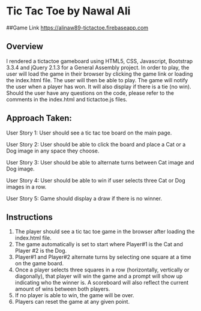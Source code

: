 # Tic Tac Toe by Nawal Ali



##Game Link
https://alinaw89-tictactoe.firebaseapp.com


## Overview

I rendered a tictactoe gameboard using HTML5, CSS, Javascript, Bootstrap 3.3.4 and jQuery 2.1.3 for a General Assembly project. In order to play, the user will load the game in their browser by clicking the game link or loading the index.html file. The user will then be able to play. The game will notify the user when a player has won. It will also display if there is a tie (no win). Should the user have any questions on the code, please refer to the comments in the index.html and tictactoe.js files.


## Approach Taken:

User Story 1: User should see a tic tac toe board on the main page.

User Story 2: User should be able to click the board and place a Cat or a Dog image in any space they choose.

User Story 3: User should be able to alternate turns between Cat image and Dog image.

User Story 4: User should be able to win if user selects three Cat or Dog images in a row.

User Story 5: Game should display a draw if there is no winner.


## Instructions

1. The player should see a tic tac toe game in the browser after loading the index.html file.
1. The game automatically is set to start where Player#1 is the Cat and Player #2 is the Dog.
2. Player#1 and Player#2 alternate turns by selecting one square at a time on the game board.
3. Once a player selects three squares in a row (horizontally, vertically or diagonally), that player will win the game and a prompt will show up indicating who the winner is. A scoreboard will also reflect the current amount of wins between both players.
4. If no player is able to win, the game will be over.
5. Players can reset the game at any given point.








